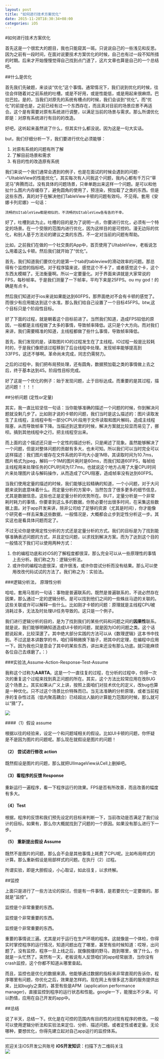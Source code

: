 ```yaml
---
layout: post
title: "如何进行技术方案优化"
date: 2015-11-28T18:30:34+08:00
categories: iOS
---
```


#如何进行技术方案优化

首先这是一个很宏大的题目，我也只能窥其一斑。只说说自己的一些浅见和反思。因为之前有一段时间，在面对说要技术方案优化的时候，自己也有过一段不知所措的时期。后来才开始慢慢觉得自己找到点门道了，这片文章也算是自己的一个总结吧。

##什么是优化

首先我们先破题，来谈谈“优化”这个事情。通常情况下，我们说到优化的时候，往往会伴随着对之前系统的吐槽。或是不好用，或是性能低，或是用起来很麻烦。巴拉巴拉。是的，当我们对原先的系统有槽点的时候，我们会谈到“优化”。而“优化”的前提也是，之前已经有过一个东西存在，而且真对目前的场景应景不再适合。这个是有需要对原有系统进行调整，以满足当前的场景与需求。那么所谓优化即是：对原有系统进行有目的的改造。

好吧，这听起来虽然说了什么，但其实什么都没说。因为这是一句大实话。

but，我们仔细分析一下，我们要进行优化必须能够：

1. 对原有系统的问题有所了解
2. 了解目前场景和需求
3. 有目的性的改造原有系统

我们来说一个我们通常会遇到的例子，也是在面试的时候会遇到的问题--“UItableView的性能优化”。其实每次有人问我这个问题，我内心都有千万只“草泥马”奔腾而过。没有具体的问题场景，只单单跑出来这样一个问题。是可以和他扯什么图片内存缓存了，避免圆角的使用了，预渲染，预加载了之类的东西。但是这些东西，真的对于在解决他们TableView卡顿的问题有效吗，不见得。套用《安娜卡列尼娜》一句话：

~~~
流畅的UItableView都是相似的，不流畅的UItableView各有各的不幸。
~~~

好了，吐槽到此为止。吐槽的目的是为了说明一点，你要进行优化，必须有一个特定的场景。在一个受限的范围内进行优化，因为这样目的是可控的。漫无边际的优化，和别人基于方法论的建议之类的东西，不一定对当前的问题有帮助。

比如，之前我们在做的一个社交类的App中，首页使用了UItableView，老板说怎么用着这么卡顿。然后我们就开始了“优化”。

首先，我们知道我们要优化的是第一个tab的tableview的滑动效率的问题。那总得有个监控的指标吧。对于程序猿来说，感觉这个不卡了，或者感觉这个卡，这个东西太模糊了。无法衡量啊。所以一定要量化。对于界面来讲就是大家常说的FPS，每秒帧率。于是我们测量了一下帧率，平均下来是25FPS。ou my god！的确是有点卡。

然后我们知道对于ios来说如果能达到60FPS，那界面绝对不会有卡顿的感觉了。而很少有应用能达到这个水准。那么我们给自己设置了一个目标45FPS。btw,这个目标只是个阶段性目标。

好了下面的过程，就是朝着这个目标前进了。当然我们知道，造成FPS较低的原因，一般都是主线程做了太多的事情，导致帧率降低。这只是个大方向。而对我们来讲，我们需要精准的知道，主线程都做了些什么事情，导致帧率降低。

首先，我们发现的是，读取图片IO的过程发生在了主线程。IO过程一般是比较耗时的，于是我们像把该过程移到了后台线程中处理。发现帧率能够提高到33FPS，这还不够啊。革命尚未完成，同志仍需努力。

之后的过程中，我们把布局预处理，还有圆角，数据预加载之类的事情做上去之后，终于基本达到45。阶段性目标完成。


好了这是一个优化的例子：始于发现问题，止于目标达成。而重要的是其过程，描述问题！！！！



##分析问题 (定性or定量)

其实，我一直比较坚信一句话：当你能够准确的描述一个问题的时候，你到解决问题就没剩几步了。比如刚才说的卡顿的问题，我们当时是这么描述的：图片读取发生了主线程，主线程中有一部分CPU片段用于文件读取和图片解码，造成主线程阻塞，从而导致帧率下降。当描述到这里的时候，解决方案就比较显而易见了，挪呗。搞到其他线程中之行。把主线程空出来。

而上面的这个描述还只是一个定性的描述分析。只是阐述了现象。虽然能够解决了一个问题，但是对整体问题的贡献有多大，也未可知。所以我们可以当时完全可以这样描述：我们图片缓存在文件系统的平均大小是1MB，其读取时间为10.7ms，图片格式为jpeg，解码一个1M的图片耗时是60ms，而我们知道60FPS，每帧给主线程用来处理任务的CPU时间为17.7ms，也就说这个地方占用了大量CPU时间片来处理图片读与解码操作，从而造成了CPU阻塞，造成帧率没有达到60FPS。

当我们使用定量的描述的时候，我们能够比较精确的知道，一个小问题，对于大问题来说到底意味着什么。而定量分析的方案中，当然包含了很多更多的细节信息，尤其是数据信息。这些也正是定量分析的优势所在。BUT，定量分析是一个非常耗时耗力的事情，你要拿到这么多的数据，你势必要付出很多时间，在采集这些数据上面。对于app开发来讲，除非公司给了足够的资源（尤其是时间），你才能像个研究者一样去采集这些数据，一般情况是，大概都会止步到定性分析这一步。其实这也是看具体问题而定了。

不过无论你是使用定性分析的方式还是定量分析的方式。我们的目标是为了找到能够准确表述问题的方式，并且定位问题，以求找到解决方案。而为了达到这个目的一般情况下我们可以使用两种方式：

1. 你的编程功底和对iOS的了解程度都很深，那么完全可以从一些原理性的事情上去分析。我们称之为：逻辑分析法。
2. 或许你的编程功底很深，或许很浅，或许你尝试分析而没有结果。那么可以使用改改代码试试的方法了。我们称之为：实验法。


###逻辑分析法， 原理性分析

哈哈，套用马哲的一句话：事物是普遍联系的。既然是普遍联系的，不说必然存在因果，那么通过一定的逻辑分析。是可以找到他们之间的一些蛛丝马迹的关联的。这些关联或许可以解释一些什么。比如刚才卡顿的问题：原理就是主线程CPU被消耗过多，无法及时处理UI任务导致的。这只是一个例子。

我们进行逻辑分析的目的，是为了找到我们的某些代码和问题之间的**因果性**联系。就是说，我们能够明确知道造成UI卡顿的问题，就是因为IO的问题之类。这个话题说起来，比较深邃了。其中绝大部分实践的方法可以从《数理逻辑》这本书中找到。不过这是本讲数学的书，咱们得稍微换下脑子，把其中的定理，在编程中应用一下。因为我也只是意会了其中的某些东西，讲出来还没有那么功底。就只能麻烦各位自己去琢磨了。：）

###实验法,Assume-Action-Response-Test-Assume

我称这个过称为**AARTA**。这是一个一直往复的过程，在分析的过程中，你得一次次的重复这个过程来找到真正问题的所在。其实，这个方法比较常应用在改BUG这个场景上。其实如果从广义上讲，按照上面咱们对技术优化的定义，改bug也算是一种优化。只不过这个场景比价特殊而已。当无法准确的分析原理，或者当前程序的复杂性过高（低内聚高耦合）已经超出人脑的计算能力范围的时候，那么就可以“猜”了。


![](http://ww2.sinaimg.cn/large/7df22103jw1eyhrrytgv2j209408g3yn.jpg)

####（1）假设 assume

  根据以往的经验来，设定一个和问题域相关的假设。比如UI卡顿的问题，你怀疑是不是因为图片的问题呢。那么现在就假设是图片的问题！

#### （2） 尝试进行修改  action

  既然假设是图片的问题，那么就把UIImageView从Cell上删掉吧。

#### （3）看程序的反馈 Response 

  重新运行一遍程序，看一下程序运行的效果。FPS是否有所改善，而且改善的幅度有多大。

#### （4）Test

  根据，程序的反馈和我们预先设定的目标来判断一下，当前改动是否满足了我们设计的目标。如果有，那么你大概就找到了问题的一个原因。如果没有那么进行下一步。

#### （5） 重新提出假设 Assume

  既然不是图片的问题，那么会不会是其他事情上耗费了CPU呢。比如布局样式的计算。那么重新假设是局部样式的问题。在执行（2）过程。


所谓实验，即是大胆假设，小心取证，如此往复，以求终解。

##监控

上面只是进行了一些方法论的探讨。但是有一件事情，是若要优化一定要做的。那就是“监控”。

监控是个非常重要的东西。

监控是个非常重要的东西。

监控是个非常重要的东西。

重要的事情说三遍。尤其是对于运行在生产环境的程序。这就像是一个体检，你得实时掌控程序的运行情况，知道问题出在了哪里，甚至有些时候知道：哎呀，出问题了。没有监控，程序一旦上线之后，就像脱缰的野马，跑到哪里，做了什么，你就是一头忙然了。突然有一天，老板说有人反馈咱们的app经常崩溃，当你没有crash监控，这个你都不知道从哪里查起。

而且，监控也是优化的数据来源。他能够通过数据的指标来非常直观的告诉你，程序哪里有问题，你优化之后，效果是怎样的。现在网上有很多这方面的服务提供出来，比如bugly之类的，甚至有些是APM（application performance manager)，直接监控到程序的运行状态和性能。google一下，能搜出不少来。可以酌情，应用在自己开发的app中。



##总结

说了半天，总结一下。优化是在可控的范围内有目的性的对现有程序的修改。一般可以使用逻辑分析法和实验法来定位、分析、描述问题。或者定性或者定量。无论哪种，要想优化，你得先建立起对自己app运行的监控体系。



-----
欢迎关注iOS开发公共账号 **iOS开发知识**：扫描下方二维码关注  
![](http://ww4.sinaimg.cn/large/7df22103jw1exx11uhhkoj20by0by3zc.jpg)
